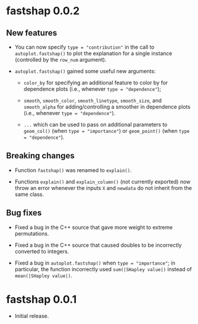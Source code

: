 # fastshap 0.0.2

## New features

* You can now specify `type = "contribution"` in the call to `autoplot.fastshap()` to plot the explanation for a single instance (controlled by the `row_num` argument).

* `autoplot.fastshap()` gained some useful new arguments:

    - `color_by` for specifying an additional feature to color by for dependence plots (i.e., whenever `type = "dependence"`);
   
    - `smooth`, `smooth_color`, `smooth_linetype`, `smooth_size`, and `smooth_alpha` for adding/controlling a smoother in dependence plots (i.e., whenever `type = "dependence"`).
    
    - `...` which can be used to pass on additional parameters to `geom_col()` (when `type = "importance"`) or `geom_point()` (when `type = "dependence"`).
    

## Breaking changes

* Function `fastshap()` was renamed to `explain()`.

* Functions `explain()` and `explain_column()` (not currently exported) now throw an error whenever the inputs `X` and `newdata` do not inherit from the same class.


## Bug fixes

* Fixed a bug in the C++ source that gave more weight to extreme permutations.

* Fixed a bug in the C++ source that caused doubles to be incorrectly converted to integers.

* Fixed a bug in `autoplot.fastshap()` when `type = "importance"`; in particular, the function incorrectly used `sum(|SHapley value|)` instead of `mean(|SHapley value|)`.


# fastshap 0.0.1

* Initial release.
